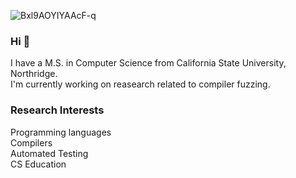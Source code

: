 ![Bxl9AOYIYAAcF-q](https://github.com/sarahnicoleboo/sarahnicoleboo/assets/61300898/8a9336a0-1c38-4cae-adc4-86d49f06d517)

### Hi 👋 
I have a M.S. in Computer Science from California State University, Northridge. <br />
I'm currently working on reasearch related to compiler fuzzing.
<br />
### Research Interests ###
Programming languages <br />
Compilers <br />
Automated Testing <br />
CS Education <br />
<!--
**sarahnicoleboo/sarahnicoleboo** is a ✨ _special_ ✨ repository because its `README.md` (this file) appears on your GitHub profile. -->
